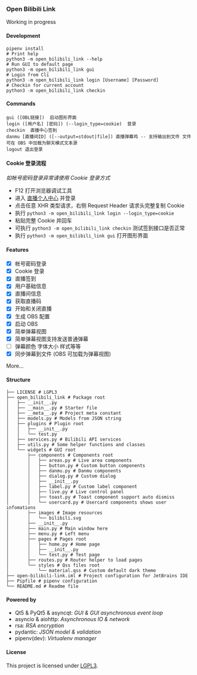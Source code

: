 ### Open Bilibili Link
Working in progress

#### Development
```shell script
pipenv install
# Print help
python3 -m open_bilibili_link --help
# Run GUI to default page
python3 -m open_bilibili_link gui
# Login from Cli
python3 -m open_bilibili_link login [Username] [Password]
# Checkin for current account
python3 -m open_bilibili_link checkin
```

#### Commands

```
gui ([OBL链接])  启动图形界面
login ([用户名] [密码]) (--login_type=cookie)  登录
checkin  直播中心签到
danmu [直播间ID] ([--output=stdout|file]) 直播弹幕鸡 -- 支持输出到文件 文件可在 OBS 中加载为聊天模式文本源
logout 退出登录
```

#### Cookie 登录流程

_如帐号密码登录异常请使用 Cookie 登录方式_

- F12 打开浏览器调试工具
- 进入 [直播个人中心](https://link.bilibili.com/p/center/index) 并登录
- 点击任意 XHR 类型请求，右侧 Request Header 请求头完整复制 Cookie
- 执行 `python3 -m open_bilibili_link login --login_type=cookie`
- 粘贴完整 Cookie 并回车
- 可执行 `python3 -m open_bilibili_link checkin` 测试签到接口是否正常
- 执行 `python3 -m open_bilibili_link gui` 打开图形界面

#### Features
- [x] 帐号密码登录
- [x] Cookie 登录
- [x] 直播签到
- [x] 用户基础信息
- [x] 直播间信息
- [x] 获取直播码
- [x] 开始和关闭直播
- [x] 生成 OBS 配置
- [x] 启动 OBS
- [x] 简单弹幕视图
- [x] 简单弹幕视图支持发送普通弹幕
- [ ] 弹幕颜色 字体大小 样式等等
- [x] 同步弹幕到文件 (OBS 可加载为弹幕视图)

More...

#### Structure
```text
├── LICENSE # LGPL3
├── open_bilibili_link # Package root
│   ├── __init__.py
│   ├── __main__.py # Starter file
│   ├── __meta__.py # Project meta constant
│   ├── models.py # Models from JSON string
│   ├── plugins # Plugin root
│   │   ├── __init__.py
│   │   └── test.py
│   ├── services.py # Bilibili API services
│   ├── utils.py # Some helper functions and classes
│   └── widgets # GUI root
│       ├── components # Components root 
│       │   ├── areas.py # Live area components
│       │   ├── button.py # Custom button components
│       │   ├── danmu.py # Danmu components
│       │   ├── dialog.py # Custom dialog
│       │   ├── __init__.py
│       │   ├── label.py # Custom label component
│       │   ├── live.py # Live control panel
│       │   ├── toast.py # Toast component support auto dismiss
│       │   └── usercard.py # Usercard components shows user infomations
│       ├── images # Image resources
│       │   └── bilibili.svg
│       ├── __init__.py
│       ├── main.py # Main window here
│       ├── menu.py # Left menu
│       ├── pages # Pages root
│       │   ├── home.py # Home page
│       │   ├── __init__.py
│       │   └── test.py # Test page
│       ├── routes.py # Router helper to load pages
│       └── styles # Qss files root
│           └── material.qss # Custom default dark theme
├── open-bilibili-link.iml # Project configuration for JetBrains IDE
├── Pipfile # pipenv configuration
└── README.md # Readme file
```

#### Powered by
- Qt5 & PyQt5 & asyncqt: _GUI & GUI asynchronous event loop_
- asyncio & aiohttp: _Asynchronous IO & network_
- rsa: _RSA encryption_
- pydantic: _JSON model & validation_
- pipenv(dev): _Virtualenv manager_

#### License
This project is licensed under [LGPL3](https://github.com/BruceZhang1993/open-bilibili-link/blob/master/LICENSE).
